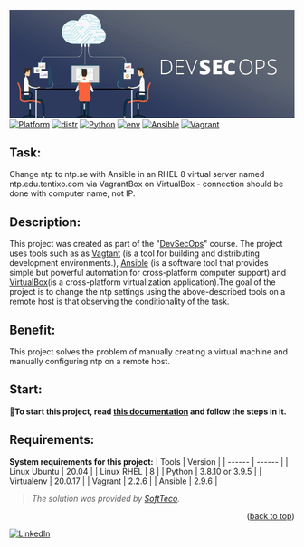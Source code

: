 ![image](./files/devsecops_img.jpeg)
[![Platform](https://img.shields.io/badge/platform-linux-blue?style=for-the-badge&logo=appveyor)](https://linux.die.net/) [![distr](https://img.shields.io/badge/distribution-Ubuntu20.04-blue?style=for-the-badge&logo=appveyor)](https://help.ubuntu.com/) [![Python](https://img.shields.io/badge/python-3.8.10-blue?style=for-the-badge&logo=appveyor)](https://www.python.org/downloads/release/python-3810/) [![env](https://img.shields.io/badge/Virtualenv-20.0.17-blue?style=for-the-badge&logo=appveyor)](https://virtualenv.pypa.io/en/latest/changelog.html) [![Ansible](https://img.shields.io/badge/ansible-2.9.6-blue?style=for-the-badge&logo=appveyor)](https://docs.ansible.com/ansible/latest/roadmap/ROADMAP_2_9.html) [![Vagrant](https://img.shields.io/badge/Vagrant-2.2.6-blue?style=for-the-badge&logo=appveyor)](https://www.vagrantup.com/downloads)
## Task: ##
Change ntp to ntp.se with Ansible in an RHEL 8 virtual server named ntp.edu.tentixo.com via VagrantBox on VirtualBox - connection should be done with computer name, not IP.

## Description: ##
This project was created as part of the "[DevSecOps](https://www.redhat.com/en/topics/devops/what-is-devsecops)" course. The project uses tools such as as [Vagtant](https://www.vagrantup.com/docs) (is a tool for building and distributing development environments.), [Ansible](https://docs.ansible.com/) (is a software tool that provides simple but powerful automation for cross-platform computer support) and [VirtualBox](https://www.virtualbox.org/wiki/Documentation)(is a cross-platform virtualization application).The goal of the project is to change the ntp settings using the above-described tools on a remote host is that observing the conditionality of the task.

## Benefit: ##
This project solves the problem of manually creating a virtual machine and manually configuring ntp on a remote host.

## Start: ##

📎**To start this project, read [this documentation](https://github.com/Zhdanovich98/devsecops/blob/main/files/for_start.md) and follow the steps in it.**

## Requirements: ##

**System requirements for this project:**
| Tools | Version |
| ------ | ------ |
| Linux Ubuntu | 20.04 |
| Linux RHEL | 8 |
| Python | 3.8.10 or 3.9.5 |
| Virtualenv | 20.0.17 |
| Vagrant | 2.2.6 |
| Ansible | 2.9.6 |

> *The solution was provided by [SoftTeco](https://softteco.by/).*

<p align="right">(<a href="#top">back to top</a>)</p>

[![LinkedIn][linkedin-shield]][linkedin-url]

[linkedin-shield]: https://img.shields.io/badge/-LinkedIn-black.svg?style=for-the-badge&logo=linkedin&colorB=555
[linkedin-url]: https://www.linkedin.com/company/softteco-team
